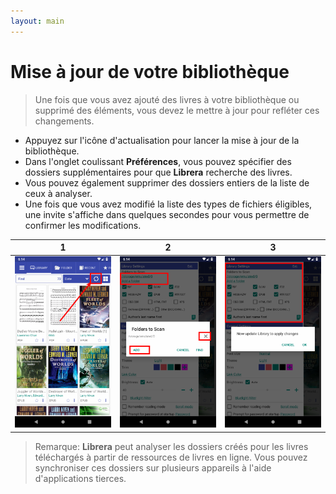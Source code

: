 ```yaml
---
layout: main
---
```


# Mise à jour de votre bibliothèque
> Une fois que vous avez ajouté des livres à votre bibliothèque ou supprimé des éléments, vous devez le mettre à jour pour refléter ces changements.
* Appuyez sur l'icône d'actualisation pour lancer la mise à jour de la bibliothèque.
* Dans l'onglet coulissant **Préférences**, vous pouvez spécifier des dossiers supplémentaires pour que **Librera** recherche des livres.
* Vous pouvez également supprimer des dossiers entiers de la liste de ceux à analyser.
* Une fois que vous avez modifié la liste des types de fichiers éligibles, une invite s'affiche dans quelques secondes pour vous permettre de confirmer les modifications.

|1|2|3|
|-|-|-|
|![](1.png)|![](2.png)|![](3.png)|

> Remarque: **Librera** peut analyser les dossiers créés pour les livres téléchargés à partir de ressources de livres en ligne. Vous pouvez synchroniser ces dossiers sur plusieurs appareils à l'aide d'applications tierces.

